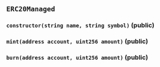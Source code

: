 ## `ERC20Managed`






### `constructor(string name, string symbol)` (public)





### `mint(address account, uint256 amount)` (public)





### `burn(address account, uint256 amount)` (public)






